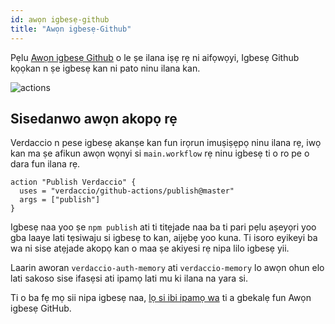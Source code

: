```yaml
---
id: awọn igbesẹ-github
title: "Awọn igbesẹ-Github"
---
```


Pẹlu [Awọn igbesẹ Github](https://github.com/features/actions) o le ṣe ilana iṣẹ rẹ ni aifọwọyi, Igbesẹ Github kọọkan n ṣe igbesẹ kan ni pato ninu ilana kan.

![actions](/img/github-actions.png)

## Sisedanwo awọn akopọ rẹ

Verdaccio n pese igbesẹ akanṣe kan fun irọrun imuṣiṣẹpọ ninu ilana rẹ, iwọ kan ma ṣe afikun awọn wọnyi si `main.workflow` rẹ ninu igbesẹ ti o ro pe o dara fun ilana rẹ.

```gha
action "Publish Verdaccio" {
  uses = "verdaccio/github-actions/publish@master"
  args = ["publish"]
}
```

Igbesẹ naa yoo ṣe `npm publish` ati ti titẹjade naa ba ti pari pẹlu aṣeyọri yoo gba laaye lati tẹsiwaju si igbesẹ to kan, aijẹbẹ yoo kuna. Ti isoro eyikeyi ba wa ni sise atẹjade akopọ kan o maa ṣe akiyesi rẹ nipa lilo igbesẹ yii.

Laarin aworan `verdaccio-auth-memory` ati `verdaccio-memory` lo awọn ohun elo lati sakoso sise ifasẹsi ati ipamọ lati mu ki ilana na yara si.

Ti o ba fẹ mọ sii nipa igbesẹ naa, [lọ si ibi ipamọ wa](https://github.com/verdaccio/github-actions) ti a gbekalẹ fun Awọn igbesẹ GitHub.